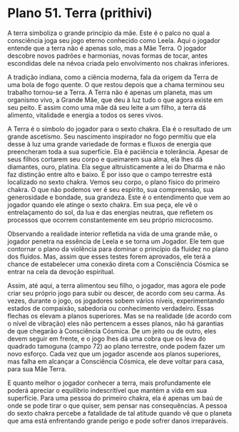 # Plano 51. Terra (prithivi)

A terra simboliza o grande princípio da mãe. Este é o palco no qual a consciência joga seu jogo eterno conhecido como Leela. Aqui o jogador entende que a terra não é apenas solo, mas a Mãe Terra. O jogador descobre novos padrões e harmonias, novas formas de tocar, antes escondidas dele na névoa criada pelo envolvimento nos chakras inferiores.

A tradição indiana, como a ciência moderna, fala da origem da Terra de uma bola de fogo quente. O que restou depois que a chama terminou seu trabalho tornou-se a Terra. A Terra não é apenas um planeta, mas um organismo vivo, a Grande Mãe, que deu à luz tudo o que agora existe em seu peito. E assim como uma mãe dá seu leite a um filho, a terra dá alimento, vitalidade e energia a todos os seres vivos.

A Terra é o símbolo do jogador para o sexto chakra. Ela é o resultado de um grande ascetismo. Seu nascimento inspirador no fogo permitiu que ela desse à luz uma grande variedade de formas e fluxos de energia que preencheram toda a sua superfície. Ela é paciência e tolerância. Apesar de seus filhos cortarem seu corpo e queimarem sua alma, ela lhes dá diamantes, ouro, platina. Ela segue altruisticamente a lei do Dharma e não faz distinção entre alto e baixo. É por isso que o campo terrestre está localizado no sexto chakra. Vemos seu corpo, o plano físico do primeiro chakra. O que não podemos ver é seu espírito, sua compreensão, sua generosidade e bondade, sua grandeza. Este é o entendimento que vem ao jogador quando ele atinge o sexto chakra. Em sua peça, ele vê o entrelaçamento do sol, da lua e das energias neutras, que refletem os processos que ocorrem constantemente em seu próprio microcosmo.

Observando a realidade interior refletida na vida de uma grande mãe, o jogador penetra na essência de Leela e se torna um Jogador. Ele tem que contornar o plano da violência para dominar o princípio da fluidez no plano dos fluidos. Mas, assim que esses testes forem aprovados, ele terá a chance de estabelecer uma conexão direta com a Consciência Cósmica se entrar na cela da devoção espiritual.

Assim, até aqui, a terra alimentou seu filho, o jogador, mas agora ele pode criar seu próprio jogo para subir ou descer, de acordo com seu carma. Às vezes, durante o jogo, os jogadores sobem vários níveis, experimentando estados de compaixão, sabedoria ou conhecimento verdadeiro. Essas flechas os elevam a planos superiores. Mas se na realidade (de acordo com o nível de vibração) eles não pertencem a esses planos, não há garantias de que chegarão à Consciência Cósmica. De um jeito ou de outro, eles devem seguir em frente, e o jogo lhes dá uma cobra que os leva do quadrado tamoguna (campo 72) ao plano terrestre, onde podem fazer um novo esforço. Cada vez que um jogador ascende aos planos superiores, mas falha em alcançar a Consciência Cósmica, ele deve voltar para casa, para sua Mãe Terra.

E quanto melhor o jogador conhecer a terra, mais profundamente ele poderá apreciar o equilíbrio indescritível que mantém a vida em sua superfície. Para uma pessoa do primeiro chakra, ela é apenas um baú de onde se pode tirar o que quiser, sem pensar nas consequências. A pessoa do sexto chakra percebe a fatalidade de tal atitude quando vê que o planeta que ama está enfrentando grande perigo e pode sofrer danos irreparáveis.
